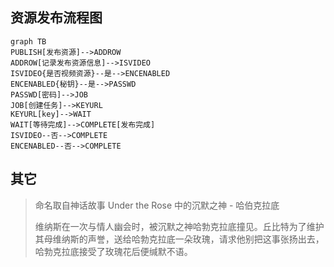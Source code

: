 

## 资源发布流程图
```mermaid
graph TB
PUBLISH[发布资源]-->ADDROW
ADDROW[记录发布资源信息]-->ISVIDEO
ISVIDEO{是否视频资源}--是-->ENCENABLED
ENCENABLED{秘钥}--是-->PASSWD
PASSWD[密码]-->JOB
JOB[创建任务]-->KEYURL
KEYURL[key]-->WAIT
WAIT[等待完成]-->COMPLETE[发布完成]
ISVIDEO--否-->COMPLETE
ENCENABLED--否-->COMPLETE
```

## 其它

> 命名取自神话故事 Under the Rose 中的沉默之神 - 哈伯克拉底
>
> 维纳斯在一次与情人幽会时，被沉默之神哈勃克拉底撞见。丘比特为了维护其母维纳斯的声誉，送给哈勃克拉底一朵玫瑰，请求他别把这事张扬出去，哈勃克拉底接受了玫瑰花后便缄默不语。


